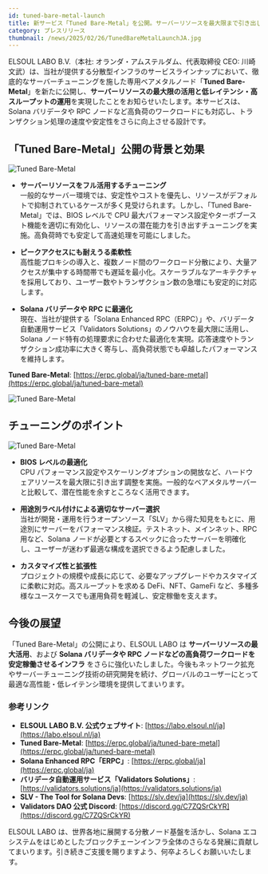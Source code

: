```yaml
---
id: tuned-bare-metal-launch
title: 新サービス「Tuned Bare-Metal」を公開。サーバーリソースを最大限まで引き出し、Solana バリデータや RPC の安定高速稼働を実現
category: プレスリリース
thumbnail: /news/2025/02/26/TunedBareMetalLaunchJA.jpg
---
```


ELSOUL LABO B.V.（本社: オランダ・アムステルダム、代表取締役 CEO: 川崎文武）は、当社が提供する分散型インフラのサービスラインナップにおいて、徹底的なサーバーチューニングを施した専用ベアメタルノード「**Tuned Bare-Metal**」を新たに公開し、**サーバーリソースの最大限の活用と低レイテンシ・高スループットの運用**を実現したことをお知らせいたします。本サービスは、Solana バリデータや RPC ノードなど高負荷のワークロードにも対応し、トランザクション処理の速度や安定性をさらに向上させる設計です。

## 「Tuned Bare-Metal」公開の背景と効果

![Tuned Bare-Metal](/news/2025/02/26/TunedBareMetalJA.jpg)

- **サーバーリソースをフル活用するチューニング**  
  一般的なサーバー環境では、安定性やコストを優先し、リソースがデフォルトで抑制されているケースが多く見受けられます。しかし、「Tuned Bare-Metal」では、BIOS レベルで CPU 最大パフォーマンス設定やターボブースト機能を適切に有効化し、リソースの潜在能力を引き出すチューニングを実施。高負荷時でも安定して高速処理を可能にしました。

- **ピークアクセスにも耐えうる柔軟性**  
  高性能プロキシの導入と、複数ノード間のワークロード分散により、大量アクセスが集中する時間帯でも遅延を最小化。スケーラブルなアーキテクチャを採用しており、ユーザー数やトランザクション数の急増にも安定的に対応します。

- **Solana バリデータや RPC に最適化**  
  現在、当社が提供する「Solana Enhanced RPC（ERPC）」や、バリデータ自動運用サービス「Validators Solutions」のノウハウを最大限に活用し、Solana ノード特有の処理要求に合わせた最適化を実現。応答速度やトランザクション成功率に大きく寄与し、高負荷状態でも卓越したパフォーマンスを維持します。

**Tuned Bare-Metal**: [https://erpc.global/ja/tuned-bare-metal](https://erpc.global/ja/tuned-bare-metal)

![Tuned Bare-Metal](/news/2025/02/26/SolanaNodesJA.jpg)

## チューニングのポイント

![Tuned Bare-Metal](/news/2025/02/26/FullThrottleJA.jpg)

- **BIOS レベルの最適化**  
  CPU パフォーマンス設定やスケーリングオプションの開放など、ハードウェアリソースを最大限に引き出す調整を実施。一般的なベアメタルサーバーと比較して、潜在性能を余すところなく活用できます。

- **用途別ラベル付けによる適切なサーバー選択**  
  当社が開発・運用を行うオープンソース「SLV」から得た知見をもとに、用途別にサーバーをパフォーマンス検証。テストネット、メインネット、RPC 用など、Solana ノードが必要とするスペックに合ったサーバーを明確化し、ユーザーが迷わず最適な構成を選択できるよう配慮しました。

- **カスタマイズ性と拡張性**  
  プロジェクトの規模や成長に応じて、必要なアップグレードやカスタマイズに柔軟に対応。高スループットを求める DeFi、NFT、GameFi など、多種多様なユースケースでも運用負荷を軽減し、安定稼働を支えます。

## 今後の展望

「Tuned Bare-Metal」の公開により、ELSOUL LABO は **サーバーリソースの最大活用**、および **Solana バリデータや RPC ノードなどの高負荷ワークロードを安定稼働させるインフラ** をさらに強化いたしました。今後もネットワーク拡充やサーバーチューニング技術の研究開発を続け、グローバルのユーザーにとって最適な高性能・低レイテンシ環境を提供してまいります。

### 参考リンク

- **ELSOUL LABO B.V. 公式ウェブサイト**: [https://labo.elsoul.nl/ja](https://labo.elsoul.nl/ja)
- **Tuned Bare-Metal**: [https://erpc.global/ja/tuned-bare-metal](https://erpc.global/ja/tuned-bare-metal)
- **Solana Enhanced RPC「ERPC」**: [https://erpc.global/ja](https://erpc.global/ja)
- **バリデータ自動運用サービス「Validators Solutions」**: [https://validators.solutions/ja](https://validators.solutions/ja)
- **SLV - The Tool for Solana Devs**: [https://slv.dev/ja](https://slv.dev/ja)
- **Validators DAO 公式 Discord**: [https://discord.gg/C7ZQSrCkYR](https://discord.gg/C7ZQSrCkYR)

ELSOUL LABO は、世界各地に展開する分散ノード基盤を活かし、Solana エコシステムをはじめとしたブロックチェーンインフラ全体のさらなる発展に貢献してまいります。引き続きご支援を賜りますよう、何卒よろしくお願いいたします。
